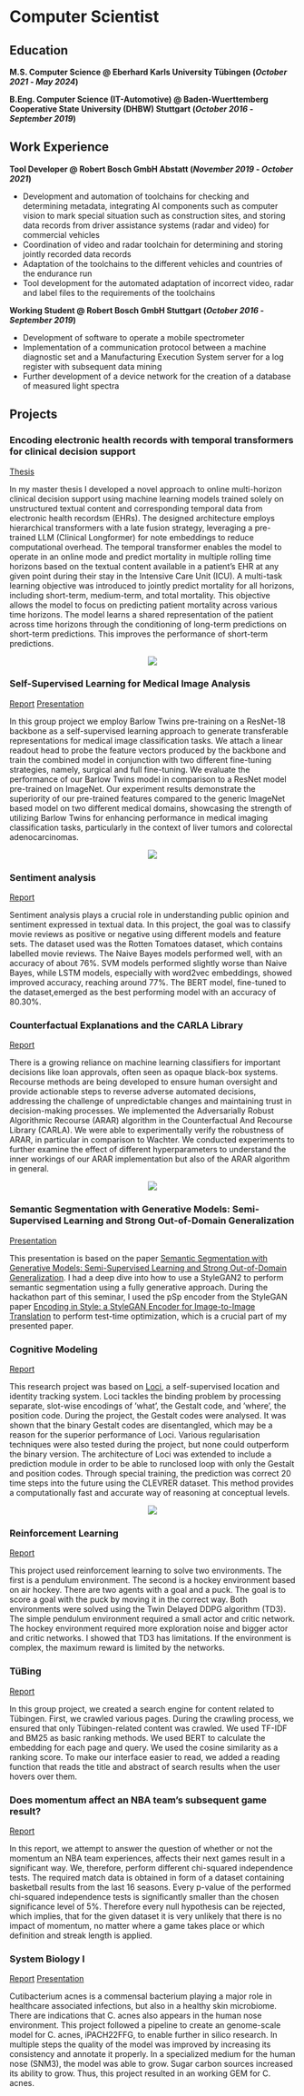 # Computer Scientist 


## Education		

**M.S. Computer Science @ Eberhard Karls University Tübingen (_October 2021_ - _May 2024_)**

**B.Eng. Computer Science (IT-Automotive) @ Baden-Wuerttemberg Cooperative State University (DHBW) Stuttgart (_October 2016_ - _September 2019_)**


## Work Experience

**Tool Developer @ Robert Bosch GmbH Abstatt (_November 2019_ - _October 2021_)** 
- Development and automation of toolchains for checking and determining metadata, integrating AI components such as computer vision to mark special situation such as construction sites, and storing data records from driver assistance systems (radar and video) for commercial vehicles
- Coordination of video and radar toolchain for determining and storing jointly recorded data records
- Adaptation of the toolchains to the different vehicles and countries of the endurance run
- Tool development for the automated adaptation of incorrect video, radar and label files to the requirements of the toolchains

**Working Student @ Robert Bosch GmbH Stuttgart (_October 2016_ - _September 2019_)**
- Development of software to operate a mobile spectrometer
- Implementation of a communication protocol between a machine diagnostic set and a Manufacturing
Execution System server for a log register with subsequent data mining
- Further development of a device network for the creation of a database of measured light spectra


## Projects 

### Encoding electronic health records with temporal transformers for clinical decision support
[Thesis](/assets/SimonFrank_MasterThesis.pdf)

In my master thesis I developed a novel approach to online multi-horizon clinical decision support using machine learning models trained solely on unstructured textual content and corresponding temporal data from electronic health recordsm (EHRs). The designed architecture employs hierarchical transformers with a late fusion strategy, leveraging a pre-trained LLM (Clinical Longformer) for note embeddings to reduce computational overhead. The temporal transformer enables the model to operate in an online mode and predict mortality in multiple rolling time horizons based on the textual content available in a patient’s EHR at any given point during their stay in the Intensive Care Unit (ICU). A multi-task learning objective was introduced to jointly predict mortality for all horizons, including short-term, medium-term, and total mortality. This objective allows the model to focus on predicting patient mortality across various time horizons. The model learns a shared representation of the patient across time horizons through the conditioning of long-term predictions on short-term predictions. This improves the performance of short-term predictions.

<p align="center">
  <img src="/assets/model_v2.JPG">
</p>

### Self-Supervised Learning for Medical Image Analysis

[Report](/assets/Self_Supervised_Learning.pdf)
[Presentation](/assets/Final%20Presentation_Abgabe.pdf)

In this group project we employ Barlow Twins pre-training on a ResNet-18 backbone as a self-supervised learning approach to generate transferable representations for medical image classification tasks. We attach a linear readout head to probe the feature vectors produced by the backbone and train the combined model in conjunction with two different fine-tuning strategies, namely, surgical and full fine-tuning. We evaluate the performance of our Barlow Twins model in comparison to a ResNet model pre-trained on ImageNet. Our experiment results demonstrate the superiority of our pre-trained features compared to the generic ImageNet based model on two different medical domains, showcasing the strength of utilizing Barlow Twins for enhancing performance in medical imaging classification tasks, particularly in the context of liver tumors and colorectal adenocarcinomas.

<p align="center">
  <img src="/assets/ssl.JPG">
</p>


### Sentiment analysis

[Report](/assets/NLP_Report.pdf)

Sentiment analysis plays a crucial role in understanding public opinion and sentiment expressed in textual data. In this project, the goal was to classify movie reviews as positive or negative using different models and feature sets. The dataset used was the Rotten Tomatoes dataset, which contains labelled movie reviews. The Naive Bayes models performed well, with an accuracy of about 76%. SVM models performed slightly worse than Naive Bayes, while LSTM models, especially with word2vec embeddings, showed improved accuracy, reaching around 77%. The BERT model, fine-tuned to the dataset,emerged as the best performing model with an accuracy of 80.30%.


### Counterfactual Explanations and the CARLA Library

[Report](/assets/Counterfactual_Explanations_and_the_CARLA_Library__Copy_.pdf)

There is a growing reliance on machine learning classifiers for important decisions like loan approvals, often seen as opaque black-box systems. Recourse methods are being developed to ensure human oversight and provide actionable steps to reverse adverse automated decisions, addressing the challenge of unpredictable changes and maintaining trust in decision-making processes. We implemented the Adversarially Robust Algorithmic Recourse (ARAR) algorithm in the Counterfactual And Recourse Library (CARLA). We were able to experimentally verify the robustness of ARAR, in particular in comparison to Wachter. We conducted experiments to further examine the effect of different hyperparameters to understand the inner workings of our ARAR implementation but also of the ARAR algorithm in general.

<p align="center">
  <img src="/assets/recourse.png">
</p>

### Semantic Segmentation with Generative Models: Semi-Supervised Learning and Strong Out-of-Domain Generalization

[Presentation](/assets/LGM.pdf)

This presentation is based on the paper [Semantic Segmentation with Generative Models: Semi-Supervised Learning and Strong Out-of-Domain Generalization](https://arxiv.org/pdf/2104.05833). I had a deep dive into how to use a StyleGAN2 to perform semantic segmentation using a fully generative approach. During the hackathon part of this seminar, I used the pSp encoder from the StyleGAN paper [Encoding in Style: a StyleGAN Encoder for Image-to-Image Translation](https://arxiv.org/pdf/2008.00951) to perform test-time optimization, which is a crucial part of my presented paper.

### Cognitive Modeling

[Report](/assets/report_SimonFrank_research_project.pdf)

This research project was based on [Loci](https://arxiv.org/pdf/2205.13349.pdf), a self-supervised location and identity tracking system. Loci tackles the binding problem by processing separate, slot-wise encodings of ’what’, the Gestalt code, and ’where’, the position code. During the project, the Gestalt codes were analysed. It was shown that the binary Gestalt codes are disentangled, which may be a reason for the superior performance of Loci. Various regularisation techniques were also tested during the project, but none could outperform the binary version. The architecture of Loci was extended to include a prediction module in order to be able to runclosed loop with only the Gestalt and position codes. Through special training, the prediction was correct 20 time steps into the future using the CLEVRER dataset. This method provides a computationally fast and accurate way of reasoning at conceptual levels.

<p align="center">
  <img src="/assets/cl_run.JPG">
</p>

### Reinforcement Learning 

[Report](/assets/Report_ReinforcementRangers_SimonFrank.pdf)

This project used reinforcement learning to solve two environments. The first is a pendulum environment. The second is a hockey environment based on air hockey. There are two agents with a goal and a puck. The goal is to score a goal with the puck by moving it in the correct way. Both environments were solved using the Twin Delayed DDPG algorithm (TD3). The simple pendulum environment required a small actor and critic network. The hockey environment required more exploration noise and bigger actor and critic networks. I showed that TD3 has limitations. If the environment is complex, the maximum reward is limited by the networks.


### TüBing

[Report](/assets/search_engines_project.pdf)

In this group project, we created a search engine for content related to Tübingen. First, we crawled various pages. During the crawling process, we ensured that only Tübingen-related content was crawled. We used TF-IDF and BM25 as basic ranking methods. We used BERT to calculate the embedding for each page and query. We used the cosine similarity as a ranking score. To make our interface easier to read, we added a reading function that reads the title and abstract of search results when the user hovers over them.


### Does momentum affect an NBA team’s subsequent game result?

[Report](/assets/data_literacy.pdf)

In this report, we attempt to answer the question of whether or not the momentum an NBA team experiences, affects their next games result in a significant way. We, therefore, perform different chi-squared independence tests. The required match data is obtained in form of a dataset containing basketball results from the last 16 seasons. Every p-value of the performed chi-squared independence tests is significantly smaller than the chosen significance level of 5%. Therefore every null hypothesis can be rejected, which implies, that for the given dataset it is very unlikely that there is no impact of momentum, no matter where a game takes place or which definition and streak length is applied. 


### System Biology I

[Report](/assets/project.pdf)
[Presentation](/assets/project_presentation.pdf)

Cutibacterium acnes is a commensal bacterium playing a major role in healthcare associated infections, but also in a healthy skin microbiome. There are indications that C. acnes
also appears in the human nose environment. This project followed a pipeline to create
an genome-scale model for C. acnes, iPACH22FFG, to enable further in silico research.
In multiple steps the quality of the model was improved by increasing its consistency and
annotate it properly. In a specialized medium for the human nose (SNM3), the model
was able to grow. Sugar carbon sources increased its ability to grow. Thus, this project
resulted in an working GEM for C. acnes.

